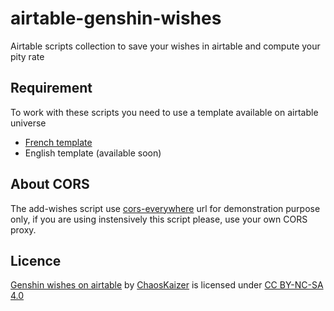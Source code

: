 # airtable-genshin-wishes
Airtable scripts collection to save your wishes in airtable and compute your pity rate

## Requirement
To work with these scripts you need to use a template available on airtable universe
- [French template](https://airtable.com/universe/expGOQN21rBbuf5Yf/compteur-de-voeux-pour-genshin-impact)
- English template (available soon)

## About CORS
The add-wishes script use [cors-everywhere](https://github.com/Rob--W/cors-anywhere/#documentation) url for demonstration purpose only, if you are using instensively this script please, use your own CORS proxy.

## Licence
[Genshin wishes on airtable](https://github.com/chaos-kaizer/airtable-genshin-wishes) by [ChaosKaizer](https://github.com/chaos-kaizer) is licensed under [CC BY-NC-SA 4.0](https://creativecommons.org/licenses/by-nc-sa/4.0/?ref=chooser-v1)
